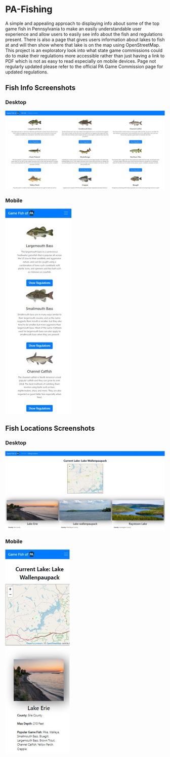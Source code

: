 # PA-Fishing
A simple and appealing approach to displaying info about some of the top game fish in Pennsylvania to make an easily understandable user experience
 and allow users to easily see info about the fish and regulations present. There is also a page that gives users information about lakes to fish at and will then show where that lake is on the map using OpenStreetMap. This project is an exploratory look into what state game commissions could do to make their
 regulations more accessible rather than just having a link to PDF which is not as easy to read especially on mobile devices.
 Page not regularly updated please refer to the official PA Game Commission page for updated regulations.


## Fish Info Screenshots

### Desktop
![](./screenshots/desktopMain.JPG)

### Mobile
![](./screenshots/mobileMain.JPG)


## Fish Locations Screenshots

### Desktop
![](./screenshots/desktopMap.JPG)

### Mobile
![](./screenshots/mobileMap.JPG)
